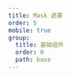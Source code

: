 ```yaml
---
title: Mask 遮罩
order: 5
mobile: true
group:
  title: 基础组件
  order: 0
  path: base
---
```


<code src="../demo/Mask.tsx"></code>
<API src="../src/Mask.tsx"></API>
